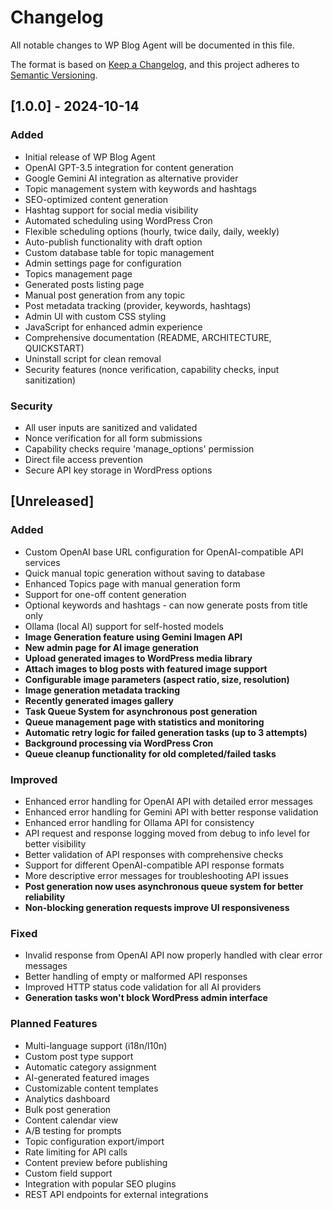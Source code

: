 # Changelog

All notable changes to WP Blog Agent will be documented in this file.

The format is based on [Keep a Changelog](https://keepachangelog.com/en/1.0.0/),
and this project adheres to [Semantic Versioning](https://semver.org/spec/v2.0.0.html).

## [1.0.0] - 2024-10-14

### Added
- Initial release of WP Blog Agent
- OpenAI GPT-3.5 integration for content generation
- Google Gemini AI integration as alternative provider
- Topic management system with keywords and hashtags
- SEO-optimized content generation
- Hashtag support for social media visibility
- Automated scheduling using WordPress Cron
- Flexible scheduling options (hourly, twice daily, daily, weekly)
- Auto-publish functionality with draft option
- Custom database table for topic management
- Admin settings page for configuration
- Topics management page
- Generated posts listing page
- Manual post generation from any topic
- Post metadata tracking (provider, keywords, hashtags)
- Admin UI with custom CSS styling
- JavaScript for enhanced admin experience
- Comprehensive documentation (README, ARCHITECTURE, QUICKSTART)
- Uninstall script for clean removal
- Security features (nonce verification, capability checks, input sanitization)

### Security
- All user inputs are sanitized and validated
- Nonce verification for all form submissions
- Capability checks require 'manage_options' permission
- Direct file access prevention
- Secure API key storage in WordPress options

## [Unreleased]

### Added
- Custom OpenAI base URL configuration for OpenAI-compatible API services
- Quick manual topic generation without saving to database
- Enhanced Topics page with manual generation form
- Support for one-off content generation
- Optional keywords and hashtags - can now generate posts from title only
- Ollama (local AI) support for self-hosted models
- **Image Generation feature using Gemini Imagen API**
- **New admin page for AI image generation**
- **Upload generated images to WordPress media library**
- **Attach images to blog posts with featured image support**
- **Configurable image parameters (aspect ratio, size, resolution)**
- **Image generation metadata tracking**
- **Recently generated images gallery**
- **Task Queue System for asynchronous post generation**
- **Queue management page with statistics and monitoring**
- **Automatic retry logic for failed generation tasks (up to 3 attempts)**
- **Background processing via WordPress Cron**
- **Queue cleanup functionality for old completed/failed tasks**

### Improved
- Enhanced error handling for OpenAI API with detailed error messages
- Enhanced error handling for Gemini API with better response validation
- Enhanced error handling for Ollama API for consistency
- API request and response logging moved from debug to info level for better visibility
- Better validation of API responses with comprehensive checks
- Support for different OpenAI-compatible API response formats
- More descriptive error messages for troubleshooting API issues
- **Post generation now uses asynchronous queue system for better reliability**
- **Non-blocking generation requests improve UI responsiveness**

### Fixed
- Invalid response from OpenAI API now properly handled with clear error messages
- Better handling of empty or malformed API responses
- Improved HTTP status code validation for all AI providers
- **Generation tasks won't block WordPress admin interface**

### Planned Features
- Multi-language support (i18n/l10n)
- Custom post type support
- Automatic category assignment
- AI-generated featured images
- Customizable content templates
- Analytics dashboard
- Bulk post generation
- Content calendar view
- A/B testing for prompts
- Topic configuration export/import
- Rate limiting for API calls
- Content preview before publishing
- Custom field support
- Integration with popular SEO plugins
- REST API endpoints for external integrations

